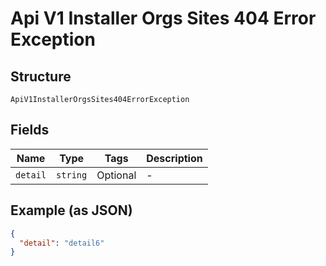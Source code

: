 
# Api V1 Installer Orgs Sites 404 Error Exception

## Structure

`ApiV1InstallerOrgsSites404ErrorException`

## Fields

| Name | Type | Tags | Description |
|  --- | --- | --- | --- |
| `detail` | `string` | Optional | - |

## Example (as JSON)

```json
{
  "detail": "detail6"
}
```

